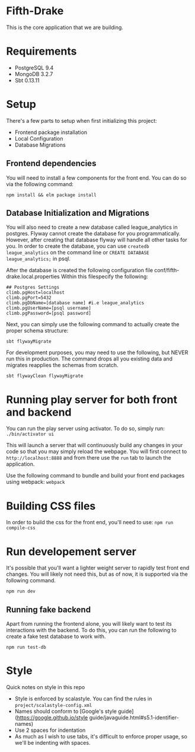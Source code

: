 Fifth-Drake
===========
This is the core application that we are building.

# Requirements
 - PostgreSQL 9.4
 - MongoDB 3.2.7
 - Sbt 0.13.11

# Setup
There's a few parts to setup when first initializing this project:
 - Frontend package installation
 - Local Configuration
 - Database Migrations

## Frontend dependencies
You will need to install a few components for the front end. You can do so via
the following command:

`npm install && elm package install`

## Database Initialization and Migrations
You will also need to create a new database called league\_analytics in
postgres. Flyway cannot create the database for you programmatically. However,
after creating that database flyway will handle all other tasks for you. In
order to create the database, you can use `createdb league_analytics` on the
command line or `CREATE DATABASE league_analytics;` in psql.

After the database is created the following configuration file conf/fifth-drake.local.properties
Within this filespecify the following: 

```
## Postgres Settings
climb.pgHost=localhost
climb.pgPort=5432
climb.pgDbName=[database name] #i.e league_analytics
climb.pgUserName=[psql username]
climb.pgPassword=[psql password]
```

Next, you can simply use the following command to
actually create the proper schema structure:

`sbt flywayMigrate`

For development purposes, you may need to use the following, but NEVER run this
in production. The command drops all you existing data and migrates reapplies
the schemas from scratch.

`sbt flywayClean flywayMigrate`

# Running play server for both front and backend
You can run the play server using activator. To do so, simply run:
`./bin/activator ui`

This will launch a server that will continuously build any changes in your code
so that you may simply reload the webpage. You will first connect to
`http://localhost:8888` and from there use the `run` tab to launch the
application.

Use the following command to bundle and build your front end packages using
webpack:
`webpack`

# Building CSS files
In order to build the css for the front end, you'll need to use:
`npm run compile-css`

# Run developement server
It's possible that you'll want a lighter weight server to rapidly test front end
changes. You will likely not need this, but as of now, it is supported via the
following command.

`npm run dev`

## Running fake backend
Apart from running the frontend alone, you will likely want to test its
interactions with the backend. To do this, you can run the following to create a
fake test database to work with.

`npm run test-db`

# Style
Quick notes on style in this repo
 - Style is enforced by scalastyle. You can find the rules in
   `project/scalastyle-config.xml`
 - Names should conform to [Google's style guide](https://google.github.io/style
guide/javaguide.html#s5.1-identifier-names)
 - Use 2 spaces for indentation
 - As much as I wish to use tabs, it's difficult to enforce proper usage, so
   we'll be indenting with spaces.
